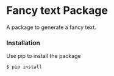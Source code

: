 # Fancy text Package

A package to generate a fancy text.


### Installation

Use pip to install the package

    $ pip install 